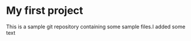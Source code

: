 # My first project 	

This is a sample git repository containing some sample files.I added some text


